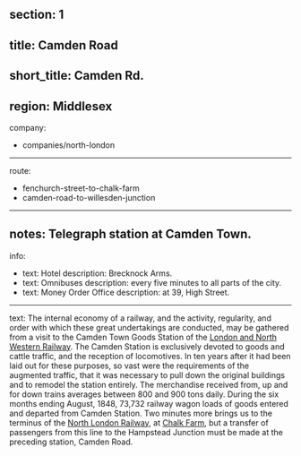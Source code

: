 section: 1
----
title: Camden Road
----
short_title: Camden Rd.
----
region: Middlesex
----
company:
- companies/north-london
----
route:
- fenchurch-street-to-chalk-farm
- camden-road-to-willesden-junction
----
notes: Telegraph station at Camden Town.
----
info:
- text: Hotel
  description: Brecknock Arms.
- text: Omnibuses
  description: every five minutes to all parts of the city.
- text: Money Order Office
  description: at 39, High Street.
----
text: The internal economy of a railway, and the activity, regularity, and order with which these great undertakings are conducted, may be gathered from a visit to the Camden Town Goods Station of the [London and North Western Railway](/companies/london-and-north-western). The Camden Station is exclusively devoted to goods and cattle traffic, and the reception of locomotives. In ten years after it had been laid out for these purposes, so vast were the requirements of the augmented traffic, that it was necessary to pull down the original buildings and to remodel the station entirely. The merchandise received from, up and for down trains averages between 800 and 900 tons daily. During the six months ending August, 1848, 73,732 railway wagon loads of goods entered and departed from Camden Station. Two minutes more brings us to the terminus of the [North London Railway](/companies/north-london), at [Chalk Farm](/stations/chalk-farm), but a transfer of passengers from this line to the Hampstead Junction must be made at the preceding station, Camden Road.
